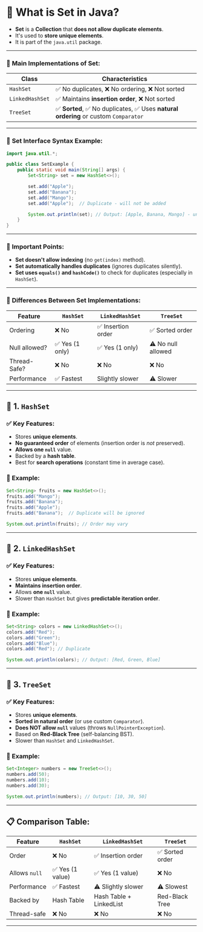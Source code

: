 # 🔷 **What is Set in Java?**

- **Set** is a **Collection** that **does not allow duplicate elements**.
- It's used to **store unique elements**.
- It is part of the `java.util` package.

---

### 🔸 **Main Implementations of Set:**

| Class         | Characteristics                                                                 |
|---------------|----------------------------------------------------------------------------------|
| `HashSet`     | ✅ No duplicates, ❌ No ordering, ❌ Not sorted                                    |
| `LinkedHashSet` | ✅ Maintains **insertion order**, ❌ Not sorted                                  |
| `TreeSet`     | ✅ **Sorted**, ✅ No duplicates, ✅ Uses **natural ordering** or custom `Comparator` |

---

### 🔹 **Set Interface Syntax Example:**

```java
import java.util.*;

public class SetExample {
    public static void main(String[] args) {
        Set<String> set = new HashSet<>();

        set.add("Apple");
        set.add("Banana");
        set.add("Mango");
        set.add("Apple");  // Duplicate - will not be added

        System.out.println(set); // Output: [Apple, Banana, Mango] - unordered
    }
}
```

---

### 🧠 **Important Points:**
- **Set doesn't allow indexing** (no `get(index)` method).
- **Set automatically handles duplicates** (ignores duplicates silently).
- **Set uses `equals()` and `hashCode()`** to check for duplicates (especially in `HashSet`).

---

### 🔸 **Differences Between Set Implementations:**

| Feature           | `HashSet`       | `LinkedHashSet`     | `TreeSet`         |
|------------------|-----------------|----------------------|-------------------|
| Ordering         | ❌ No            | ✅ Insertion order   | ✅ Sorted order    |
| Null allowed?    | ✅ Yes (1 only)  | ✅ Yes (1 only)      | ⚠️ No null allowed |
| Thread-Safe?     | ❌ No            | ❌ No                | ❌ No              |
| Performance      | ✅ Fastest       | Slightly slower      | ⚠️ Slower          |

---

## 🔶 **1. `HashSet`**
### ✅ Key Features:
- Stores **unique elements**.
- **No guaranteed order** of elements (insertion order is *not* preserved).
- **Allows one `null`** value.
- Backed by a **hash table**.
- Best for **search operations** (constant time in average case).

### 🧪 Example:
```java
Set<String> fruits = new HashSet<>();
fruits.add("Mango");
fruits.add("Banana");
fruits.add("Apple");
fruits.add("Banana");  // Duplicate will be ignored

System.out.println(fruits); // Order may vary
```

---

## 🔷 **2. `LinkedHashSet`**
### ✅ Key Features:
- Stores **unique elements**.
- **Maintains insertion order**.
- Allows **one `null`** value.
- Slower than `HashSet` but gives **predictable iteration order**.

### 🧪 Example:
```java
Set<String> colors = new LinkedHashSet<>();
colors.add("Red");
colors.add("Green");
colors.add("Blue");
colors.add("Red"); // Duplicate

System.out.println(colors); // Output: [Red, Green, Blue]
```

---

## 🔸 **3. `TreeSet`**
### ✅ Key Features:
- Stores **unique elements**.
- **Sorted in natural order** (or use custom `Comparator`).
- **Does NOT allow `null`** values (throws `NullPointerException`).
- Based on **Red-Black Tree** (self-balancing BST).
- Slower than `HashSet` and `LinkedHashSet`.

### 🧪 Example:
```java
Set<Integer> numbers = new TreeSet<>();
numbers.add(50);
numbers.add(10);
numbers.add(30);

System.out.println(numbers); // Output: [10, 30, 50]
```

---

## 📋 **Comparison Table:**

| Feature             | `HashSet`         | `LinkedHashSet`      | `TreeSet`            |
|---------------------|-------------------|-----------------------|-----------------------|
| Order               | ❌ No              | ✅ Insertion order     | ✅ Sorted order        |
| Allows `null`       | ✅ Yes (1 value)   | ✅ Yes (1 value)       | ❌ No                  |
| Performance         | ✅ Fastest         | ⚠️ Slightly slower     | ⚠️ Slowest             |
| Backed by           | Hash Table         | Hash Table + LinkedList | Red-Black Tree       |
| Thread-safe         | ❌ No              | ❌ No                  | ❌ No                  |

---
